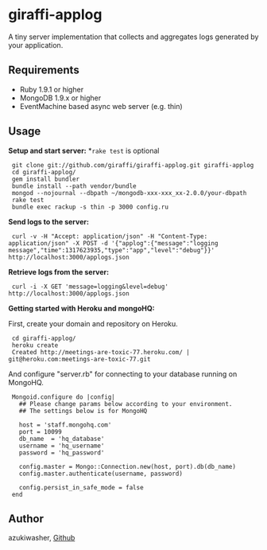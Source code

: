 giraffi-applog
============

A tiny server implementation that collects and aggregates logs generated
by your application. 

Requirements
---------------

* Ruby 1.9.1 or higher
* MongoDB 1.9.x or higher
* EventMachine based async web server (e.g. thin)

Usage
---------------

__Setup and start server:__ *`rake test` is optional 

     git clone git://github.com/giraffi/giraffi-applog.git giraffi-applog
     cd giraffi-applog/
     gem install bundler
     bundle install --path vendor/bundle
     mongod --nojournal --dbpath ~/mongodb-xxx-xxx_xx-2.0.0/your-dbpath
     rake test      
     bundle exec rackup -s thin -p 3000 config.ru

__Send logs to the server:__

     curl -v -H "Accept: application/json" -H "Content-Type: application/json" -X POST -d '{"applog":{"message":"logging message","time":1317623935,"type":"app","level":"debug"}}' http://localhost:3000/applogs.json

__Retrieve logs from the server:__

     curl -i -X GET 'message=logging&level=debug' http://localhost:3000/applogs.json

__Getting started with Heroku and mongoHQ:__

First, create your domain and repository on Heroku.

     cd giraffi-applog/
     heroku create
     Created http://meetings-are-toxic-77.heroku.com/ | git@heroku.com:meetings-are-toxic-77.git

And configure "server.rb" for connecting to your database running on MongoHQ.

     Mongoid.configure do |config|
       ## Please change params below according to your environment.
       ## The settings below is for MongoHQ

       host = 'staff.mongohq.com'    
       port = 10099
       db_name  = 'hq_database'
       username = 'hq_username'
       password = 'hq_password'

       config.master = Mongo::Connection.new(host, port).db(db_name)
       config.master.authenticate(username, password)

       config.persist_in_safe_mode = false  
     end


Author
---------------
azukiwasher, [Github](https://github.com/azukiwasher)
